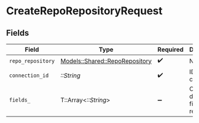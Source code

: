 # CreateRepoRepositoryRequest


## Fields

| Field                                                                   | Type                                                                    | Required                                                                | Description                                                             |
| ----------------------------------------------------------------------- | ----------------------------------------------------------------------- | ----------------------------------------------------------------------- | ----------------------------------------------------------------------- |
| `repo_repository`                                                       | [Models::Shared::RepoRepository](../../models/shared/reporepository.md) | :heavy_check_mark:                                                      | N/A                                                                     |
| `connection_id`                                                         | *::String*                                                              | :heavy_check_mark:                                                      | ID of the connection                                                    |
| `fields_`                                                               | T::Array<*::String*>                                                    | :heavy_minus_sign:                                                      | Comma-delimited fields to return                                        |